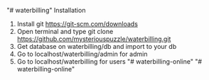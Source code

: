 "# waterbilling"
Installation

1. Install git https://git-scm.com/downloads
2. Open terminal and type git clone https://github.com/mysteriouspuzzle/waterbilling.git
3. Get database on waterbilling/db and import to your db
4. Go to localhost/waterbilling/admin for admin
5. Go to localhost/waterbilling for users
"# waterbilling-online" 
"# waterbilling-online" 
